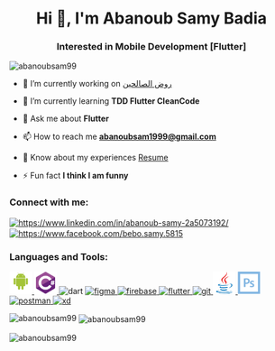 <h1 align="center">Hi 👋, I'm Abanoub Samy Badia</h1>
<h3 align="center">Interested in Mobile Development [Flutter]</h3>

<p align="left"> <img src="https://komarev.com/ghpvc/?username=abanoubsam99&label=Profile%20views&color=0e75b6&style=flat" alt="abanoubsam99" /> </p>

- 🔭 I’m currently working on [روض الصالحين](https://apps.apple.com/eg/app/%D8%B1%D9%88%D8%B6-%D8%A7%D9%84%D8%B5%D8%A7%D9%84%D8%AD%D9%8A%D9%86/id1222233311)

- 🌱 I’m currently learning **TDD Flutter CleanCode**

- 💬 Ask me about **Flutter**

- 📫 How to reach me **abanoubsam1999@gmail.com**

- 📄 Know about my experiences [Resume](https://drive.google.com/file/d/16eJRffhIfpjl8J0zsJ3BynoLVal5IIgD/view?usp=sharing)

- ⚡ Fun fact **I think I am funny**

<h3 align="left">Connect with me:</h3>
<p align="left">
<a href="https://linkedin.com/in/https://www.linkedin.com/in/abanoub-samy-2a5073192/" target="blank"><img align="center" src="https://raw.githubusercontent.com/rahuldkjain/github-profile-readme-generator/master/src/images/icons/Social/linked-in-alt.svg" alt="https://www.linkedin.com/in/abanoub-samy-2a5073192/" height="30" width="40" /></a>
<a href="https://fb.com/https://www.facebook.com/bebo.samy.5815" target="blank"><img align="center" src="https://raw.githubusercontent.com/rahuldkjain/github-profile-readme-generator/master/src/images/icons/Social/facebook.svg" alt="https://www.facebook.com/bebo.samy.5815" height="30" width="40" /></a>
</p>

<h3 align="left">Languages and Tools:</h3>
<p align="left"> <a href="https://developer.android.com" target="_blank" rel="noreferrer"> <img src="https://raw.githubusercontent.com/devicons/devicon/master/icons/android/android-original-wordmark.svg" alt="android" width="40" height="40"/> </a> <a href="https://www.w3schools.com/cs/" target="_blank" rel="noreferrer"> <img src="https://raw.githubusercontent.com/devicons/devicon/master/icons/csharp/csharp-original.svg" alt="csharp" width="40" height="40"/> </a> <ahref="https://dart.dev" target="_blank" rel="noreferrer"> <img src="https://www.vectorlogo.zone/logos/dartlang/dartlang-icon.svg" alt="dart" width="40" height="40"/> </a> <a href="https://www.figma.com/" target="_blank" rel="noreferrer"> <img src="https://www.vectorlogo.zone/logos/figma/figma-icon.svg" alt="figma" width="40" height="40"/> </a> <a href="https://firebase.google.com/" target="_blank" rel="noreferrer"> <img src="https://www.vectorlogo.zone/logos/firebase/firebase-icon.svg" alt="firebase" width="40" height="40"/> </a> <a href="https://flutter.dev" target="_blank" rel="noreferrer"> <img src="https://www.vectorlogo.zone/logos/flutterio/flutterio-icon.svg" alt="flutter" width="40" height="40"/> </a> <a href="https://git-scm.com/" target="_blank" rel="noreferrer"> <img src="https://www.vectorlogo.zone/logos/git-scm/git-scm-icon.svg" alt="git" width="40" height="40"/> </a> <a href="https://www.java.com" target="_blank" rel="noreferrer"> <img src="https://raw.githubusercontent.com/devicons/devicon/master/icons/java/java-original.svg" alt="java" width="40" height="40"/> </a> <a href="https://www.photoshop.com/en" target="_blank" rel="noreferrer"> <img src="https://raw.githubusercontent.com/devicons/devicon/master/icons/photoshop/photoshop-line.svg" alt="photoshop" width="40" height="40"/> </a> <a href="https://postman.com" target="_blank" rel="noreferrer"> <img src="https://www.vectorlogo.zone/logos/getpostman/getpostman-icon.svg" alt="postman" width="40" height="40"/> </a> <a href="https://www.adobe.com/products/xd.html" target="_blank" rel="noreferrer"> <img src="https://cdn.worldvectorlogo.com/logos/adobe-xd.svg" alt="xd" width="40" height="40"/> </a> </p>

<p><img align="left" src="https://github-readme-stats.vercel.app/api/top-langs?username=abanoubsam99&show_icons=true&locale=en&layout=compact" alt="abanoubsam99" /></p>

<p>&nbsp;<img align="center" src="https://github-readme-stats.vercel.app/api?username=abanoubsam99&show_icons=true&locale=en" alt="abanoubsam99" /></p>

<p><img align="center" src="https://github-readme-streak-stats.herokuapp.com/?user=abanoubsam99&" alt="abanoubsam99" /></p>
